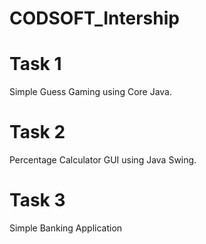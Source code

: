 # CODSOFT_Intership

# Task 1 
Simple Guess Gaming using Core Java. 


# Task 2
Percentage Calculator GUI using Java Swing.


# Task 3
Simple Banking Application 

